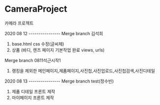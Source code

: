 # CameraProject
카메라 프로젝트

2020 08 12 ----------------
Merge branch 김석희
1. base.html css 수정(글씨체)
2. 상품 (바디, 렌즈 페이지 기본작업 완료 views, urls)

Merge branch 0811석근시작1
1. 랭킹을 제외한 메인페이지,제품페이지,사진첩,사진업로드,사진첩검색,사진디테일

2020 08 13 ----------------
Merge branch test(정수빈)
1. 제품 디테일 프론트 제작
2. 마이페이지 프론트 제작